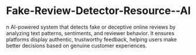 # Fake-Review-Detector-Resource--AI
n AI-powered system that detects fake or deceptive online reviews by analyzing text patterns, sentiments, and reviewer behavior. It ensures platforms display authentic, trustworthy feedback, helping users make better decisions based on genuine customer experiences.
